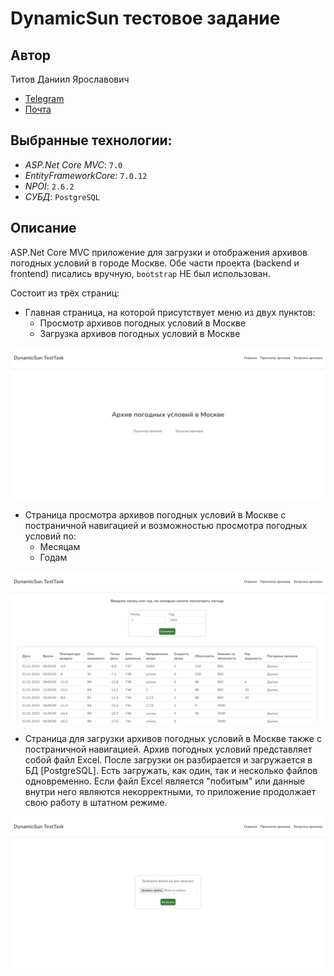 # DynamicSun тестовое задание

## Автор

Титов Даниил Ярославович
- [Telegram](https://t.me/Menemi)
- [Почта](mailto:danila.titov1210@yandex.ru)

## Выбранные технологии:

- _ASP.Net Core MVC_: `7.0`
- _EntityFrameworkCore_: `7.0.12`
- _NPOI_: `2.6.2`
- _СУБД_: `PostgreSQL`

## Описание

ASP.Net Core MVC приложение для загрузки и отображения архивов погодных условий в городе Москве.
Обе части проекта (backend и frontend) писались вручную, `bootstrap` НЕ был использован.

Состоит из трёх страниц:
- Главная страница, на которой присутствует меню из двух пунктов:
  - Просмотр архивов погодных условий в Москве
  - Загрузка архивов погодных условий в Москве

![главная страница](https://github.com/Menemi/DynamicSun-TestTask/blob/master/screenshots4readme/home.png)
- Страница просмотра архивов погодных условий в Москве c постраничной навигацией и возможностью просмотра погодных условий по:
  - Месяцам
  - Годам

![страница просмотра архивов](https://github.com/Menemi/DynamicSun-TestTask/blob/master/screenshots4readme/view.png)
- Страница для загрузки архивов погодных условий в Москве также с постраничной навигацией. Архив погодных условий представляет собой файл Excel. После загрузки он разбирается и загружается в БД [PostgreSQL]. Есть загружать, как один, так и несколько файлов одновременно. Если файл Excel является "побитым" или данные внутри него являются некорректными, то приложение продолжает свою работу в штатном режиме.

![страница загрузки](https://github.com/Menemi/DynamicSun-TestTask/blob/master/screenshots4readme/input.png)

